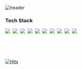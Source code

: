 ![header](https://capsule-render.vercel.app/api?type=waving&color=0:2c3e50,100:348fdf&height=200&section=header&text=🚀%20MinGyu's%20GitHub%20🚀&fontSize=45&fontAlignY=40&fontColor=ffffff&animation=twinkling)

<h3>Tech Stack</h3>
<p>
  <img src="https://img.shields.io/badge/Android-3DDC84?style=flat-square&logo=Android&logoColor=white"/>&nbsp 
  <img src="https://img.shields.io/badge/Flutter-02569B?style=flat-square&logo=Flutter&logoColor=white"/>&nbsp 
  <img src="https://img.shields.io/badge/Kotlin-0095D5?style=flat-square&logo=Kotlin&logoColor=white"/>&nbsp 
  <img src="https://img.shields.io/badge/Java-007396?style=flat-square&logo=Java&logoColor=white"/>&nbsp 
  <img src="https://img.shields.io/badge/Dart-0175C2?style=flat-square&logo=Dart&logoColor=white"/>&nbsp
  <img src="https://img.shields.io/badge/C++-00599C?style=flat-square&logo=C%2B%2B&logoColor=white"/>&nbsp
  <img src="https://img.shields.io/badge/Python-3766AB?style=flat-square&logo=Python&logoColor=white"/>&nbsp 
  <img src="https://img.shields.io/badge/C%23-239120?style=flat-square&logo=C-Sharp&logoColor=white"/>&nbsp 
  <img src="https://img.shields.io/badge/C-00599C?style=flat-square&logo=C&logoColor=white"/>&nbsp
  <img src="https://img.shields.io/badge/linux-FCC624?style=flat-square&logo=linux&logoColor=black">&nbsp
</p>
<br>
<br>
<br>

[![Hits](https://hits.seeyoufarm.com/api/count/incr/badge.svg?url=https%3A%2F%2Fgithub.com%2FBossMG-github&count_bg=%233DBCC8&title_bg=%23000000&icon=&icon_color=%23E7E7E7&title=GITHUB&edge_flat=false)](https://hits.seeyoufarm.com)
